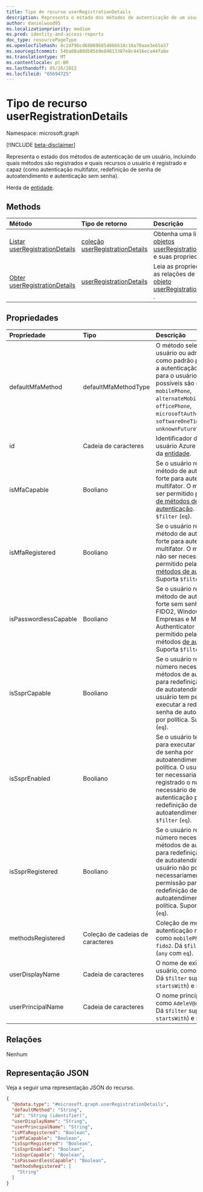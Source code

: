 ```yaml
---
title: Tipo de recurso userRegistrationDetails
description: Representa o estado dos métodos de autenticação de um usuário, incluindo quais métodos são registrados e quais recursos o usuário é registrado e capaz (como autenticação multifator, redefinição de senha de autoatendimento e autenticação sem senha).
author: danielwood95
ms.localizationpriority: medium
ms.prod: identity-and-access-reports
doc_type: resourcePageType
ms.openlocfilehash: 8c2df96cd680896854866618c10a70aae3e65a37
ms.sourcegitcommit: 54ba08a80db85b9e84813387e8c4416eca44fa8e
ms.translationtype: MT
ms.contentlocale: pt-BR
ms.lasthandoff: 05/26/2022
ms.locfileid: "65694725"
---
```

# <a name="userregistrationdetails-resource-type"></a>Tipo de recurso userRegistrationDetails

Namespace: microsoft.graph

[!INCLUDE [beta-disclaimer](../../includes/beta-disclaimer.md)]

Representa o estado dos métodos de autenticação de um usuário, incluindo quais métodos são registrados e quais recursos o usuário é registrado e capaz (como autenticação multifator, redefinição de senha de autoatendimento e autenticação sem senha).

Herda de [entidade](../resources/entity.md).

## <a name="methods"></a>Methods
|Método|Tipo de retorno|Descrição|
|:---|:---|:---|
|[Listar userRegistrationDetails](../api/authenticationmethodsroot-list-userregistrationdetails.md)|[coleção userRegistrationDetails](../resources/userregistrationdetails.md)|Obtenha uma lista dos [objetos userRegistrationDetails](../resources/userregistrationdetails.md) e suas propriedades.|
|[Obter userRegistrationDetails](../api/userregistrationdetails-get.md)|[userRegistrationDetails](../resources/userregistrationdetails.md)|Leia as propriedades e as relações de um [objeto userRegistrationDetails](../resources/userregistrationdetails.md) .|

## <a name="properties"></a>Propriedades
|Propriedade|Tipo|Descrição|
|:---|:---|:---|
|defaultMfaMethod|defaultMfaMethodType|O método selecionado pelo usuário ou administrador como padrão para executar a autenticação multifator para o usuário. Os valores possíveis são `none`, `mobilePhone`, `alternateMobilePhone`, `officePhone`, `microsoftAuthenticatorPush`, `softwareOneTimePasscode`, `unknownFutureValue`.|
|id|Cadeia de caracteres|Identificador de objeto de usuário Azure AD. Herdado da [entidade](../resources/entity.md).|
|isMfaCapable|Booliano|Se o usuário registrou um método de autenticação forte para autenticação multifator. O método deve ser permitido pela política [de métodos de autenticação](../resources/authenticationmethodspolicy.md). Suporta `$filter` (`eq`).|
|isMfaRegistered|Booliano|Se o usuário registrou um método de autenticação forte para autenticação multifator. O método pode não ser necessariamente permitido pela política [de métodos de autenticação](../resources/authenticationmethodspolicy.md).  Suporta `$filter` (`eq`).|
|isPasswordlessCapable|Booliano|Se o usuário registrou um método de autenticação forte sem senha (incluindo FIDO2, Windows Hello para Empresas e Microsoft Authenticator (sem senha)) permitido pela política de métodos [de autenticação](../resources/authenticationmethodspolicy.md). Suporta `$filter` (`eq`).|
|isSsprCapable|Booliano|Se o usuário registrou o número necessário de métodos de autenticação para redefinição de senha de autoatendimento e se o usuário tem permissão para executar a redefinição de senha de autoatendimento por política. Suporta `$filter` (`eq`).|
|isSsprEnabled|Booliano|Se o usuário tem permissão para executar a redefinição de senha por autoatendimento por política. O usuário pode não ter necessariamente registrado o número necessário de métodos de autenticação para redefinição de senha de autoatendimento. Suporta `$filter` (`eq`).|
|isSsprRegistered|Booliano|Se o usuário registrou o número necessário de métodos de autenticação para redefinição de senha de autoatendimento. O usuário não pode necessariamente ter permissão para executar a redefinição de senha por autoatendimento por política. Suporta `$filter` (`eq`).|
|methodsRegistered|Coleção de cadeias de caracteres|Coleção de métodos de autenticação registrados, como `mobilePhone`, `email`, `fido2`. Dá `$filter` suporte (`any` com `eq`).|
|userDisplayName|Cadeia de caracteres| O nome de exibição do usuário, como `Adele Vance`. Dá `$filter` suporte a (`eq`, `startsWith`) e `$orderBy`.|
|userPrincipalName|Cadeia de caracteres|O nome principal do usuário, como `AdeleV@contoso.com`. Dá `$filter` suporte a (`eq`, `startsWith`) e `$orderBy`.|

## <a name="relationships"></a>Relações
Nenhum

## <a name="json-representation"></a>Representação JSON
Veja a seguir uma representação JSON do recurso.
<!-- {
  "blockType": "resource",
  "keyProperty": "id",
  "@odata.type": "microsoft.graph.userRegistrationDetails",
  "baseType": "microsoft.graph.entity",
  "openType": false
}
-->
``` json
{
  "@odata.type": "#microsoft.graph.userRegistrationDetails",
  "defaultMethod": "String",
  "id": "String (identifier)",
  "userDisplayName": "String",
  "userPrincipalName": "String",
  "isMfaRegistered": "Boolean",
  "isMfaCapable": "Boolean",
  "isSsprRegistered": "Boolean",
  "isSsprEnabled": "Boolean",
  "isSsprCapable": "Boolean",
  "isPasswordlessCapable": "Boolean",
  "methodsRegistered": [
    "String"
  ]
}
```


